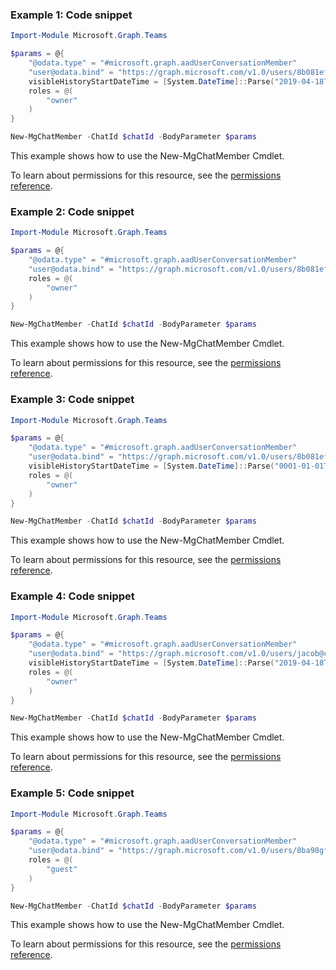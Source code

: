 ### Example 1: Code snippet

```powershellImport-Module Microsoft.Graph.Teams

$params = @{
	"@odata.type" = "#microsoft.graph.aadUserConversationMember"
	"user@odata.bind" = "https://graph.microsoft.com/v1.0/users/8b081ef6-4792-4def-b2c9-c363a1bf41d5"
	visibleHistoryStartDateTime = [System.DateTime]::Parse("2019-04-18T23:51:43.255Z")
	roles = @(
		"owner"
	)
}

New-MgChatMember -ChatId $chatId -BodyParameter $params
```
This example shows how to use the New-MgChatMember Cmdlet.
To learn about permissions for this resource, see the [permissions reference](/graph/permissions-reference).

### Example 2: Code snippet

```powershellImport-Module Microsoft.Graph.Teams

$params = @{
	"@odata.type" = "#microsoft.graph.aadUserConversationMember"
	"user@odata.bind" = "https://graph.microsoft.com/v1.0/users/8b081ef6-4792-4def-b2c9-c363a1bf41d5"
	roles = @(
		"owner"
	)
}

New-MgChatMember -ChatId $chatId -BodyParameter $params
```
This example shows how to use the New-MgChatMember Cmdlet.
To learn about permissions for this resource, see the [permissions reference](/graph/permissions-reference).

### Example 3: Code snippet

```powershellImport-Module Microsoft.Graph.Teams

$params = @{
	"@odata.type" = "#microsoft.graph.aadUserConversationMember"
	"user@odata.bind" = "https://graph.microsoft.com/v1.0/users/8b081ef6-4792-4def-b2c9-c363a1bf41d5"
	visibleHistoryStartDateTime = [System.DateTime]::Parse("0001-01-01T00:00:00Z")
	roles = @(
		"owner"
	)
}

New-MgChatMember -ChatId $chatId -BodyParameter $params
```
This example shows how to use the New-MgChatMember Cmdlet.
To learn about permissions for this resource, see the [permissions reference](/graph/permissions-reference).

### Example 4: Code snippet

```powershellImport-Module Microsoft.Graph.Teams

$params = @{
	"@odata.type" = "#microsoft.graph.aadUserConversationMember"
	"user@odata.bind" = "https://graph.microsoft.com/v1.0/users/jacob@contoso.com"
	visibleHistoryStartDateTime = [System.DateTime]::Parse("2019-04-18T23:51:43.255Z")
	roles = @(
		"owner"
	)
}

New-MgChatMember -ChatId $chatId -BodyParameter $params
```
This example shows how to use the New-MgChatMember Cmdlet.
To learn about permissions for this resource, see the [permissions reference](/graph/permissions-reference).

### Example 5: Code snippet

```powershellImport-Module Microsoft.Graph.Teams

$params = @{
	"@odata.type" = "#microsoft.graph.aadUserConversationMember"
	"user@odata.bind" = "https://graph.microsoft.com/v1.0/users/8ba98gf6-7fc2-4eb2-c7f2-aef9f21fd98g"
	roles = @(
		"guest"
	)
}

New-MgChatMember -ChatId $chatId -BodyParameter $params
```
This example shows how to use the New-MgChatMember Cmdlet.
To learn about permissions for this resource, see the [permissions reference](/graph/permissions-reference).

